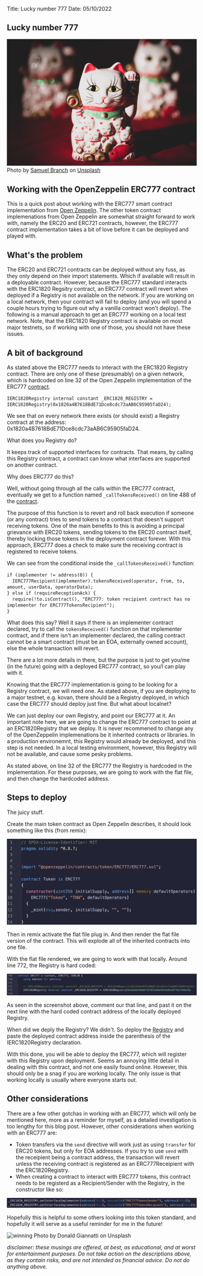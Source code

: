 Title: Lucky number 777
Date: 05/10/2022

## Lucky number 777
![shirt](./_lucky_cat.jpeg)
Photo by <a href="https://unsplash.com/@imsimplysamuel?utm_source=unsplash&utm_medium=referral&utm_content=creditCopyText">Samuel Branch</a> on <a href="https://unsplash.com/s/photos/lucky?utm_source=unsplash&utm_medium=referral&utm_content=creditCopyText">Unsplash</a>

## Working with the OpenZeppelin ERC777 contract

This is a quick post about working with the ERC777 smart contract implementation from <a href="https://docs.openzeppelin.com/contracts/4.x/erc777">Open Zeppelin</a>. The other token contract implemenations from Open Zeppelin are somewhat straight forward to work with, namely the ERC20 and ERC721 contracts, however, the ERC777 contract implementation takes a bit of love before it can be deployed and played with.

## What's the problem

The ERC20 and ERC721 contracts can be deployed without any fuss, as they only depend on their import statements. Which if available will result in a deployable contract. However, because the ERC777 standard interacts with the ERC1820 Regsitry contract, an ERC777 contract will revert when deployed if a Registry is not available on the network. If you are working on a local network, then your contract will fail to deploy (and you will spend a couple hours trying to figure out why a vanilla contract won't deploy). The following is a manual approach to get an ERC777 working on a local test network. Note, that the ERC1820 Registry contract is available on most major testnets, so if working with one of those, you should not have these issues.

## A bit of background 

As stated above the ERC777 needs to interact with the ERC1820 Registry contract. There are only one of these (presumably) on a given network, which is hardcoded on line 32 of the Open Zeppelin implementation of the ERC777 <a href="https://github.com/OpenZeppelin/openzeppelin-contracts/blob/3bdf4bfd29b145288ec741bef259a384007ed5cf/contracts/token/ERC777/ERC777.sol#L32">contract</a>.

```
IERC1820Registry internal constant _ERC1820_REGISTRY = IERC1820Registry(0x1820a4B7618BdE71Dce8cdc73aAB6C95905faD24);
```

We see that on every network there exists (or should exist) a Registry contract at the address: 0x1820a4B7618BdE71Dce8cdc73aAB6C95905faD24.

What does you Registry do? 

It keeps track of supported interfaces for contracts. That means, by calling this Registry contract, a contract can know what interfaces are supported on another contract. 

Why does ERC777 do this?

Well, without going through all the calls within the ERC777 contract, eventually we get to a function named `_callTokensReceived()` on line 488 of the <a href="https://github.com/OpenZeppelin/openzeppelin-contracts/blob/3bdf4bfd29b145288ec741bef259a384007ed5cf/contracts/token/ERC777/ERC777.sol#L488">contract</a>.

The purpose of this function is to revert and roll back execution if someone (or any contract) tries to send tokens to a contract that doesn't support receiving tokens. One of the main benefits to this is avoiding a principal grievance with ERC20 tokens, sending tokens to the ERC20 contract itself, thereby locking those tokens in the deployment contract forever. With this approach, ERC777 does a check to make sure the receiving contract is registered to receive tokens.

We can see from the conditional inside the `_callTokensReceived()` function:
```
if (implementer != address(0)) {
  IERC777Recipient(implementer).tokensReceived(operator, from, to, amount, userData, operatorData);
} else if (requireReceptionAck) {
  require(!to.isContract(), "ERC777: token recipient contract has no implementer for ERC777TokensRecipient");
}
```

What does this say? Well it says if there is an implementer contract declared, try to call the `tokensReceived()` function on that implementer contract, and if there isn't an implementer declared, the calling contract cannot be a smart contract (must be an EOA, externally owned account), else the whole transaction will revert.

There are a lot more details in there, but the purpose is just to get you/me (in the future) going with a deployed ERC777 contract, so you/I can play with it.

Knowing that the ERC777 implementation is going to be looking for a Registry contract, we will need one. As stated above, if you are deploying to a major testnet, e.g. kovan, there should be a Registry deployed, in which case the ERC777 should deploy just fine. But what about localnet?

We can just deploy our own Registry, and point our ERC777 at it. An important note here, we are going to change the ERC777 contract to point at an ERC1820Registry that we deploy. It is never recommened to change any of the OpenZeppelin implemenations be it inherited contracts or libraries. In a production environemnt, this Registry would already be deployed, and this step is not needed. In a local testing environment, however, this Registry will not be available, and cause some pesky problems.

As stated above, on line 32 of the ERC777 the Registry is hardcoded in the implementation. For these purposes, we are going to work with the flat file, and then change the hardcoded address.

## Steps to deploy 

The juicy stuff.

Create the main token contract as Open Zeppelin describes, it should look something like this (from remix):

![default](./_default_contract.png)

Then in remix activate the flat file plug in. And then render the flat file version of the contract. This will explode all of the inherited contracts into one file.

With the flat file rendered, we are going to work with that locally. Around line 772, the Registry is hard coded:

![flat_registry](./_flat_registry.png)

As seen in the screenshot above, comment our that line, and past it on the next line with the hard coded contract address of the locally deployed Registry.

When did we deply the Registry? We didn't. So deploy the
<a href="https://etherscan.io/address/0x1820a4B7618BdE71Dce8cdc73aAB6C95905faD24#code">Registry</a> 
and paste the deployed contract address inside the parenthesis of the IERC1820Registry declaration.

With this done, you will be able to deploy the ERC777, which will register with this Registry upon deployment. Seems an annoying little detail in dealing with this contract, and not one easily found online. However, this should only be a snag if you are working locally. The only issue is that working locally is usually where everyone starts out.

## Other considerations

There are a few other gotchas in working with an ERC777, which will only be mentioned here, more as a reminder for myself, as a detailed investigation is too lengthy for this blog post. However, other considerations when working with an ERC777 are:

* Token transfers via the `send` directive will work just as using `transfer` for ERC20 tokens, but only for EOA addresses. If you try to use `send` with the receipient being a contract address, the transaction will revert unless the receiving contract is registered as an ERC777Receipient with the ERC1820Registry.
* When creating a contract to interact with ERC777 tokens, this contract needs to be registerd as a Recipient/Sender with the Registry, in the constructor like so:

![sender/receiver](./_register_send_receive.png) 

Hopefully this is helpful to some others looking into this token standard, and hopefully it will serve as a useful reminder for me in the future!

![winning](./_winning.jpeg)
Photo by Donald Giannatti on Unsplash

*disclaimer: these musings are offered, at best, as educational, and at worst for entertainment purposes. Do not take action on the descriptions above, as they contain risks, and are not intended as financial advice. Do not do anything above.*
         